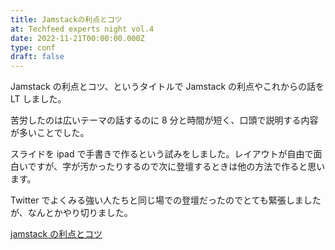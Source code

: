 ```yaml
---
title: Jamstackの利点とコツ
at: Techfeed experts night vol.4
date: 2022-11-21T00:00:00.000Z
type: conf
draft: false
---
```


Jamstack の利点とコツ、というタイトルで Jamstack の利点やこれからの話を LT しました。

苦労したのは広いテーマの話するのに 8 分と時間が短く、口頭で説明する内容が多いことでした。

スライドを ipad で手書きで作るという試みをしました。レイアウトが自由で面白いですが、字が汚かったりするので次に登壇するときは他の方法で作ると思います。

Twitter でよくみる強い人たちと同じ場での登壇だったのでとても緊張しましたが、なんとかやり切りました。

[jamstack の利点とコツ](https://techfeed.io/events/techfeed-experts-night-4#1_18330ed7b2030b)
